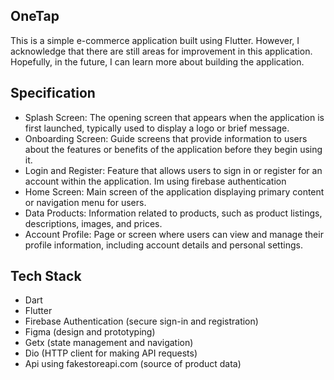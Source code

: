## OneTap
This is a simple e-commerce application built using Flutter. However, I acknowledge that there are still areas for improvement in this application. Hopefully, in the future, I can learn more about building the application.

## Specification
- Splash Screen: The opening screen that appears when the application is first launched, typically used to display a logo or brief message.
- Onboarding Screen: Guide screens that provide information to users about the features or benefits of the application before they begin using it.
- Login and Register: Feature that allows users to sign in or register for an account within the application. Im using firebase authentication
- Home Screen: Main screen of the application displaying primary content or navigation menu for users.
- Data Products: Information related to products, such as product listings, descriptions, images, and prices.
- Account Profile: Page or screen where users can view and manage their profile information, including account details and personal settings.

## Tech Stack
- Dart
- Flutter
- Firebase Authentication (secure sign-in and registration)
- Figma (design and prototyping)
- Getx (state management and navigation)
- Dio (HTTP client for making API requests)
- Api using fakestoreapi.com (source of product data)
